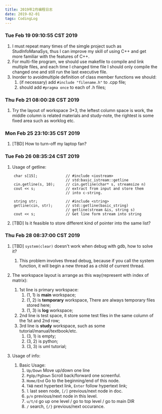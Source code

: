 ```yaml
---
title: 2019年2月编程日志
date: 2019-02-01
tags: CodingLog
---
```

### Tue Feb 19 09:10:55 CST 2019
1. I must repeat many times of the simgle project such as StudInfoManaSys, thus I can improve my skill of using C++ and get more familiar with the features of C++.
2. For multi-file program, we should use makefile to compile and link multiple files, and each time I changed time file I should only compile the changed one and still run the last executive file. 
3. Inorder to avoidmultiple definition of class member functions we should:
	1. (if necessary) add `#include "filename.h"` to .cpp file;
	2. should add `#pragma once` to each of .h files;


### Thu Feb 21 08:00:28 CST 2019

1. Try the layout of workspace 3*3, the leftest column space is work, the middle column is related materials and study-note, the rightest is some fixed area such as worklog etc. 


### Mon Feb 25 23:10:35 CST 2019

1. [TBD] How to turn-off my laptop fan? 



### Tue Feb 26 08:35:24 CST 2019

1. Usage of getline:
```
	char s[15];				// #include <iostream>
							// std:basic_istream::getline
	cin.getline(s, 10);		// cin.getline(char* s, streamsize n)
	cout << s;				// extract from input and store them 
							// into c-string. 

	string str;				// #include <string>
	getline(cin, str); 		// std::getline(basic_string)
							// getline(stream &is, string s)
	cout << s;          	// Get line form stream into string

```
2. [TBD] Is it feasible to store different kind of pointer into the same list?

### Thu Feb 28 08:37:00 CST 2019

1. [TBD] `system(clear)` doesn't work when debug with gdb, how to solve it?  
	1. This problem involves thread debug, because if you call the system function, it will begin a new thread as a child of current thread.

2. The workspace layout is arrange as this way(represent with index of matrix):
	1. 1st line is primary workspace:
		1. (1, 1) is **main** workspace;
		2. (1, 2) is **temporary** workspace, There are always temporary files stored here;
		3. (1, 3) is **log** workspace;
	2. 2nd line is test space, it store some test files in the same column of the 1st and 2nd row;
	3. 3rd line is **study** workspace, such as some tutorial/manual/textbook/etc.
		1. (3, 1) is empty;
		2. (3, 2) is python;
		3. (3, 3) is uml tutorial;

3. Usage of info:
	1. Basic Usage:
		1. `Up/Down` Move up/down one line
		2. `PgUp/PgDown` Scroll back/forward one screenful.
		3. `Home/End` Go to the beginning/end of this node.
		4. `TAB` next hypertext link, `Enter` follow hypertext link;
		5. `l` last seen node, `[/]` previous/next node in doc.
		6. `p/n` previous/next node in this level.
		7. `u/t/d` go up one level / go to top level / go to main DIR
		8. `/` search, `{/}` previous/next occurance.

